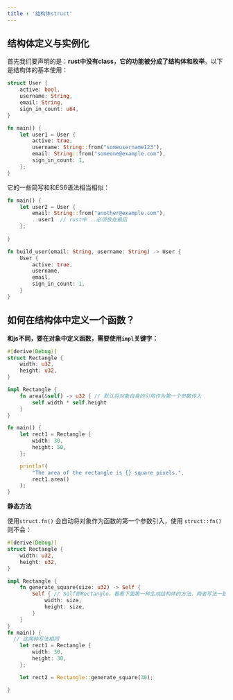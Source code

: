 ```yaml
---
title : '结构体struct'
---
```


## 结构体定义与实例化

首先我们要声明的是：**rust中没有class，它的功能被分成了结构体和枚举**。以下是结构体的基本使用：

```rust
struct User {
    active: bool,
    username: String,
    email: String,
    sign_in_count: u64,
}

fn main() {
    let user1 = User {
        active: true,
        username: String::from("someusername123"),
        email: String::from("someone@example.com"),
        sign_in_count: 1,
    };
}
```

它的一些简写和和ES6语法相当相似：

```rust
fn main() {
    let user2 = User {
        email: String::from("another@example.com"),
        ..user1  // rust中 ..必须放在最后
    };
    
}

fn build_user(email: String, username: String) -> User {
    User {
        active: true,
        username,
        email,
        sign_in_count: 1,
    }
}

```

## 如何在结构体中定义一个函数？

**和js不同，要在对象中定义函数，需要使用`impl`关键字：**

```rust
#[derive(Debug)]
struct Rectangle {
    width: u32,
    height: u32,
}

impl Rectangle {
    fn area(&self) -> u32 { // 默认将对象自身的引用作为第一个参数传入
        self.width * self.height
    }
}

fn main() {
    let rect1 = Rectangle {
        width: 30,
        height: 50,
    };

    println!(
        "The area of the rectangle is {} square pixels.",
        rect1.area()
    );
}

```

**静态方法**

使用`struct.fn()` 会自动将对象作为函数的第一个参数引入，使用 `struct::fn()` 则不会：

```rust
#[derive(Debug)]
struct Rectangle {
    width: u32,
    height: u32,
}

impl Rectangle {
    fn generate_square(size: u32) -> Self {
        Self { // Self即Rectangle，看看下面第一种生成结构体的方法，两者写法一致
            width: size,
            height: size,
        }
    }
}
fn main() {
  // 这两种写法相同
    let rect1 = Rectangle {
        width: 30,
        height: 30,
    };

    let rect2 = Rectangle::generate_square(30);

}
```
